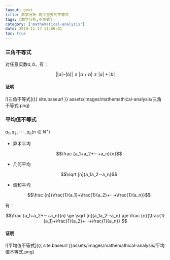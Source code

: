 ```yaml
---
layout: post
title: 数学分析-两个重要的不等式
tags: [数学分析,不等式]
category: ['mathematical-analysis']
date: 2019-11-17 11:00:01
toc: true
---
```


### 三角不等式

对任意实数$a,b$，有：

$$||a|-|b||\le |a+b| \le |a| + |b|$$

#### 证明

![三角不等式]({{ site.baseurl }} assets/images/mathemathical-analysis/三角不等式.png)



### 平均值不等式

$a_1, a_2, ···, a_n(n\in N^+)$

- 算术平均

  $$\frac {a_1+a_2+···+a_n}{n}$$

- 几何平均

  $$\sqrt [n]{a_1a_2···a_n}$$

- 调和平均

  $$\frac {n}{\frac{1}{a_1}+\frac{1}{a_2}+···+\frac{1}{a_n}}$$

有：

$$\frac {a_1+a_2+···+a_n}{n} \ge \sqrt [n]{a_1a_2···a_n}  \ge \frac {n}{\frac{1}{a_1}+\frac{1}{a_2}+···+\frac{1}{a_n}} $$

#### 证明

![平均值不等式]({{ site.baseurl }}assets/images/mathemathical-analysis/平均值不等式.png)

